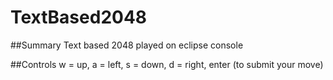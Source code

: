 # TextBased2048

##Summary
Text based 2048 played on eclipse console

##Controls
w = up, a = left, s = down, d = right, enter (to submit your move)
